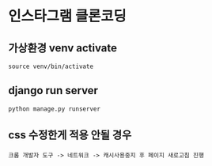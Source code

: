 # 인스타그램 클론코딩

## 가상환경 venv activate 
```
source venv/bin/activate
```

## django run server
```
python manage.py runserver
```

## css 수정한게 적용 안될 경우
```
크롬 개발자 도구 -> 네트워크 -> 캐시사용중지 후 페이지 새로고침 진행
```